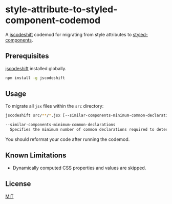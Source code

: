 # style-attribute-to-styled-component-codemod

A [jscodeshift](https://github.com/facebook/jscodeshift) codemod for migrating from style attributes to [styled-components](https://github.com/styled-components/styled-components).

## Prerequisites

[jscodeshift](https://www.npmjs.com/package/jscodeshift) installed globally.

```sh
npm install -g jscodeshift
```

## Usage

To migrate all `jsx` files within the `src` directory:

```sh
jscodeshift src/**/*.jsx [--similar-components-minimum-common-declarations COUNT] -t https://raw.githubusercontent.com/mon-jai/style-attribute-to-styled-component-codemod/main/codemod.ts 

--similar-components-minimum-common-declarations
  Specifies the minimum number of common declarations required to determine whether components should be extended from a common base.
```

You should reformat your code after running the codemod.

## Known Limitations

- Dynamically computed CSS properties and values are skipped.

## License

[MIT](LICENSE)
